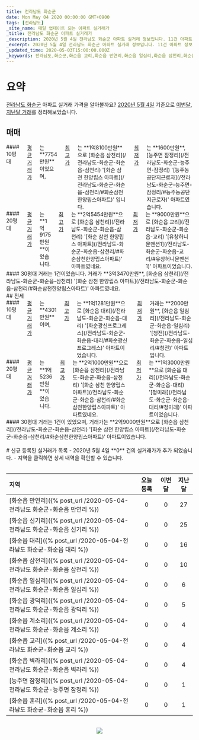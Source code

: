 ```yaml
---
title: 전라남도 화순군
date: Mon May 04 2020 00:00:00 GMT+0900
tags: [전라남도]
_site_name: 매일 업데이트 되는 아파트 실거래가
_title: 전라남도 화순군 아파트 실거래가
_description: 2020년 5월 4일 전라남도 화순군 아파트 실거래 정보입니다. 11건 아파트 정보가 있습니다.
_excerpt: 2020년 5월 4일 전라남도 화순군 아파트 실거래 정보입니다. 11건 아파트 정보가 있습니다.
_updated_time: 2020-05-03T15:00:00.000Z
_keywords: 전라남도,화순군,화순읍 교리,화순읍 만연리,화순읍 일심리,화순읍 삼천리,화순읍 대리,화순읍 벽라리,화순읍 계소리,화순읍 신기리,화순읍 광덕리,화순읍 훈리,능주면 잠정리
---
```



# 요약
<ins>전라남도 화순군</ins> 아파트 실거래 가격을 알아볼까요? <ins>2020년 5월 4일</ins> 기준으로 <ins>이번달, 지난달 거래</ins>를 정리해보았습니다.

## 매매
<div class="container">
<div class="six columns" markdown="1">
#### 10평대
<ins>평균 거래가</ins>는 **7754만원**이었으며, <ins>최고가</ins>는 **1억8100만원**으로 [화순읍 삼천리](/전라남도-화순군-화순읍-삼천리) '[화순 삼천 한양립스 아파트](/전라남도-화순군-화순읍-삼천리/#화순삼천한양립스아파트)' 입니다. <ins>최저가</ins>는 **1600만원**, [능주면 잠정리](/전라남도-화순군-능주면-잠정리) '[능주농공단지근로자](/전라남도-화순군-능주면-잠정리/#능주농공단지근로자)' 아파트였습니다.
</div>
<div class="six columns" markdown="1">
#### 20평대
<ins>평균 거래가</ins>는 **1억9175만원**이었습니다. <ins>최고가</ins>는 **2억5454만원**으로 [화순읍 삼천리](/전라남도-화순군-화순읍-삼천리) '[화순 삼천 한양립스 아파트](/전라남도-화순군-화순읍-삼천리/#화순삼천한양립스아파트)' 아파트였네요. <ins>최저가</ins>는 **9000만원**으로 [화순읍 교리](/전라남도-화순군-화순읍-교리) '[유창허니문맨션1](/전라남도-화순군-화순읍-교리/#유창허니문맨션1)' 아파트이었습니다.
</div>
</div>
<div class="container">
<div class="twelve columns" markdown="1">
#### 30평대
거래는 1건이었습니다. 거래가 **3억3470만원**, [화순읍 삼천리](/전라남도-화순군-화순읍-삼천리) '[화순 삼천 한양립스 아파트](/전라남도-화순군-화순읍-삼천리/#화순삼천한양립스아파트)' 아파트였네요.
</div>
</div>
## 전세
<div class="container">
<div class="six columns" markdown="1">
#### 10평대
<ins>평균 거래가</ins>는 **4301만원**이며, <ins>최고가</ins>는 **1억1281만원**으로 [화순읍 대리](/전라남도-화순군-화순읍-대리) '[화순광신프로그레스](/전라남도-화순군-화순읍-대리/#화순광신프로그레스)' 아파트이었습니다. <ins>최저가</ins> 거래는 **2000만원**, [화순읍 일심리](/전라남도-화순군-화순읍-일심리) '[청전](/전라남도-화순군-화순읍-일심리/#청전)' 아파트입니다.
</div>
<div class="six columns" markdown="1">
#### 20평대
<ins>평균 거래가</ins>는 **1억5236만원**이었습니다. <ins>최고가</ins>는 **2억1000만원**으로 [화순읍 삼천리](/전라남도-화순군-화순읍-삼천리) '[화순 삼천 한양립스 아파트](/전라남도-화순군-화순읍-삼천리/#화순삼천한양립스아파트)' 아파트였네요. <ins>최저가</ins>는 **1억3000만원**으로 [화순읍 대리](/전라남도-화순군-화순읍-대리) '[청미래](/전라남도-화순군-화순읍-대리/#청미래)' 아파트이었습니다.
</div>
</div>
<div class="container">
<div class="twelve columns" markdown="1">
#### 30평대
거래는 1건이 있었으며, 거래가는 **2억9000만원**으로 [화순읍 삼천리](/전라남도-화순군-화순읍-삼천리) '[화순 삼천 한양립스 아파트](/전라남도-화순군-화순읍-삼천리/#화순삼천한양립스아파트)' 아파트이었습니다.
</div>
</div>


<br>
# 신규 등록된 실거래가 목록
- 2020년 5월 4일 **0** 건의 실거래가가 추가 되었습니다.
- 지역을 클릭하면 상세 내역을 확인할 수 있습니다.
<br><br>

| 지역 | 오늘 등록 | 이번달 | 지난달 |
|:---|:---:|:---:|:---:|
| [화순읍 만연리]({% post_url /2020-05-04-전라남도 화순군-화순읍 만연리 %}) | 0 | 0 | 27|
| [화순읍 신기리]({% post_url /2020-05-04-전라남도 화순군-화순읍 신기리 %}) | 0 | 0 | 25|
| [화순읍 대리]({% post_url /2020-05-04-전라남도 화순군-화순읍 대리 %}) | 0 | 0 | 16|
| [화순읍 삼천리]({% post_url /2020-05-04-전라남도 화순군-화순읍 삼천리 %}) | 0 | 0 | 10|
| [화순읍 일심리]({% post_url /2020-05-04-전라남도 화순군-화순읍 일심리 %}) | 0 | 0 | 6|
| [화순읍 광덕리]({% post_url /2020-05-04-전라남도 화순군-화순읍 광덕리 %}) | 0 | 0 | 5|
| [화순읍 계소리]({% post_url /2020-05-04-전라남도 화순군-화순읍 계소리 %}) | 0 | 0 | 4|
| [화순읍 교리]({% post_url /2020-05-04-전라남도 화순군-화순읍 교리 %}) | 0 | 0 | 4|
| [화순읍 벽라리]({% post_url /2020-05-04-전라남도 화순군-화순읍 벽라리 %}) | 0 | 0 | 4|
| [능주면 잠정리]({% post_url /2020-05-04-전라남도 화순군-능주면 잠정리 %}) | 0 | 0 | 1|
| [화순읍 훈리]({% post_url /2020-05-04-전라남도 화순군-화순읍 훈리 %}) | 0 | 0 | 1|

<p align="center"><br><img src="https://via.placeholder.com/700x120"><br></p>
